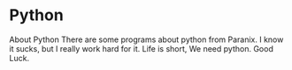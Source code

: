 # Python
About Python
There are some programs about python from Paranix.
I know it sucks, but I really work hard for it.
Life is short, We need python.
Good Luck.

